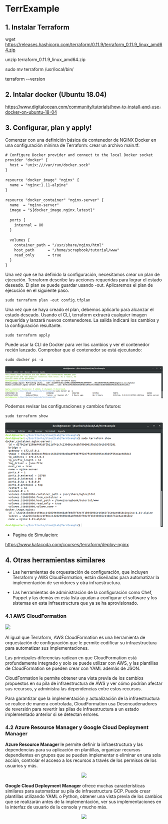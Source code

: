 # TerrExample

## 1. Instalar Terraform

wget https://releases.hashicorp.com/terraform/0.11.9/terraform_0.11.9_linux_amd64.zip

unzip terraform_0.11.9_linux_amd64.zip

sudo mv terraform /usr/local/bin/

terraform --version 

## 2. Intalar docker (Ubuntu 18.04)

https://www.digitalocean.com/community/tutorials/how-to-install-and-use-docker-on-ubuntu-18-04

## 3. Configurar, plan y apply!

Comenzar con una definición básica de contenedor de NGINX Docker en una configuración mínima de Terraform: crear un archivo main.tf:

```hcl
# Configure Docker provider and connect to the local Docker socket
provider "docker" {
  host = "unix:///var/run/docker.sock"
}

resource "docker_image" "nginx" {
  name = "nginx:1.11-alpine"
}

resource "docker_container" "nginx-server" {
  name  = "nginx-server"
  image = "${docker_image.nginx.latest}"

  ports {
    internal = 80
  }

  volumes {
    container_path = "/usr/share/nginx/html"
    host_path      = "/home/scrapbook/tutorial/www"
    read_only      = true
  }
}
```

Una vez que se ha definido la configuración, necesitamos crear un plan de ejecución. Terraform describe las acciones requeridas para lograr el estado deseado. El plan se puede guardar usando -out. Aplicaremos el plan de ejecución en el siguiente paso.

```
sudo terraform plan -out config.tfplan
```

Una vez que se haya creado el plan, debemos aplicarlo para alcanzar el estado deseado. Usando el CLI, terraform extraerá cualquier imagen requerida y lanzará nuevos contenedores. La salida indicará los cambios y la configuración resultante.

```
sudo terraform apply
```

Puede usar la CLI de Docker para ver los cambios y ver el contenedor recién lanzado. Comprobar que el contenedor se está ejecutando:
```
sudo docker ps -a
```

![](source/docker.png?raw=true "Funcionamieto de Docker ")

Podemos revisar las configuraciones y cambios futuros:
```
sudo terraform show
```
![](source/show.png?raw=true "Show docker config")

+ Pagina de Simulacion:

https://www.katacoda.com/courses/terraform/deploy-nginx


## 4. Otras herramientas similares

- Las herramientas de orquestación de configuración, que incluyen Terraform y AWS CloudFormation, están diseñadas para automatizar la implementación de servidores y otra infraestructura.

- Las herramientas de administración de la configuración como Chef, Puppet y las demás en esta lista ayudan a configurar el software y los sistemas en esta infraestructura que ya se ha aprovisionado.

### 4.1 AWS CloudFormation

<img src="https://dnp94fjvlna2x.cloudfront.net/wp-content/uploads/2018/04/CF-logo.png" width="128">

Al igual que Terraform, AWS CloudFormation es una herramienta de orquestación de configuración que le permite codificar su infraestructura para automatizar sus implementaciones.

Las principales diferencias radican en que CloudFormation está profundamente integrado y solo se puede utilizar con AWS, y las plantillas de CloudFormation se pueden crear con YAML además de JSON.

CloudFormation le permite obtener una vista previa de los cambios propuestos en su pila de infraestructura de AWS y ver cómo podrían afectar sus recursos, y administra las dependencias entre estos recursos.

Para garantizar que la implementación y actualización de la infraestructura se realice de manera controlada, CloudFormation usa Desencadenadores de reversión para revertir las pilas de infraestructura a un estado implementado anterior si se detectan errores.

### 4.2 Azure Resource Manager y Google Cloud Deployment Manager

**Azure Resource Manager** le permite definir la infraestructura y las dependencias para su aplicación en plantillas, organizar recursos dependientes en grupos que se pueden implementar o eliminar en una sola acción, controlar el acceso a los recursos a través de los permisos de los usuarios y más.
<center>
<img src="https://dnp94fjvlna2x.cloudfront.net/wp-content/uploads/2018/04/azure-resource-manager.jpg" width="128">
</center>

**Google Cloud Deployment Manager**  ofrece muchas características similares para automatizar su pila de infraestructura GCP. Puede crear plantillas utilizando YAML o Python, obtener una vista previa de los cambios que se realizarán antes de la implementación, ver sus implementaciones en la interfaz de usuario de la consola y mucho más.

<center>
<img src="https://dnp94fjvlna2x.cloudfront.net/wp-content/uploads/2018/04/Deployment_Manager.png" width="128">
</center>
